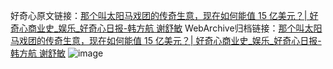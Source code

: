 好奇心原文链接：[那个叫太阳马戏团的传奇生意，现在如何能值 15 亿美元？| 好奇心商业史_娱乐_好奇心日报-韩方航 谢舒敏](https://www.qdaily.com/articles/8917.html)
WebArchive归档链接：[那个叫太阳马戏团的传奇生意，现在如何能值 15 亿美元？| 好奇心商业史_娱乐_好奇心日报-韩方航 谢舒敏](https://web.archive.org/web/https://www.qdaily.com/articles/8917.html)
![image](http://ww3.sinaimg.cn/large/007d5XDply1g3vdz9lh6rj30vy0i9n2r)